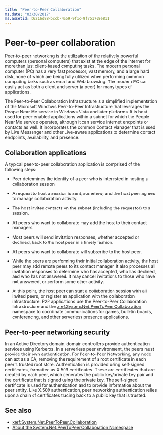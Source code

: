 ```yaml
---
title: "Peer-to-Peer Collaboration"
ms.date: "03/30/2017"
ms.assetid: b6216d88-bccb-4a59-9f1c-9f751708e811
---
```

# Peer-to-peer collaboration

Peer-to-peer networking is the utilization of the relatively powerful computers (personal computers) that exist at the edge of the Internet for more than just client-based computing tasks. The modern personal computer (PC) has a very fast processor, vast memory, and a large hard disk, none of which are being fully utilized when performing common computing tasks such as email and Web browsing. The modern PC can easily act as both a client and server (a peer) for many types of applications.  
  
The Peer-to-Peer Collaboration Infrastructure is a simplified implementation of the Microsoft Windows Peer-to-Peer Infrastructure that leverages the People Near Me service in Windows Vista and later platforms. It is best used for peer-enabled applications within a subnet for which the People Near Me service operates, although it can service internet endpoints or contacts as well. It incorporates the common Contact Manager that is used by Live Messenger and other Live-aware applications to determine contact endpoints, availability, and presence.  
  
## Collaboration applications

 A typical peer-to-peer collaboration application is comprised of the following steps:  
  
- Peer determines the identity of a peer who is interested in hosting a collaboration session  
  
- A request to host a session is sent, somehow, and the host peer agrees to manage collaboration activity.  
  
- The host invites contacts on the subnet (including the requestor) to a session.  
  
- All peers who want to collaborate may add the host to their contact managers.  
  
- Most peers will send invitation responses, whether accepted or declined, back to the host peer in a timely fashion.  
  
- All peers who want to collaborate will subscribe to the host peer.  
  
- While the peers are performing their initial collaboration activity, the host peer may add remote peers to its contact manager. It also processes all invitation responses to determine who has accepted, who has declined, and who has not answered.  It may cancel invitations to those who have not answered, or perform some other activity.  
  
- At this point, the host peer can start a collaboration session with all invited peers, or register an application with the collaboration infrastructure.  P2P applications use the Peer-to-Peer Collaboration Infrastructure and the <xref:System.Net.PeerToPeer.Collaboration> namespace to coordinate communications for games, bulletin boards, conferencing, and other serverless presence applications.  
  
## Peer-to-peer networking security  

 In an Active Directory domain, domain controllers provide authentication services using Kerberos. In a serverless peer environment, the peers must provide their own authentication. For Peer-to-Peer Networking, any node can act as a CA, removing the requirement of a root certificate in each peer's trusted root store. Authentication is provided using self-signed certificates, formatted as X.509 certificates. These are certificates that are created by each peer, which generates the public key/private key pair and the certificate that is signed using the private key. The self-signed certificate is used for authentication and to provide information about the peer entity. Like X.509 authentication, peer networking authentication relies upon a chain of certificates tracing back to a public key that is trusted.  
  
## See also

- <xref:System.Net.PeerToPeer.Collaboration>
- [About the System.Net.PeerToPeer.Collaboration Namespace](../../../docs/framework/network-programming/about-the-system-net-peertopeer-collaboration-namespace.md)

